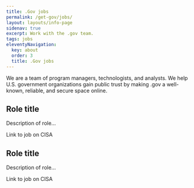 ```yaml
---
title: .Gov jobs
permalink: /get-gov/jobs/
layout: layouts/info-page
sidenav: true
excerpt: Work with the .gov team.
tags: jobs
eleventyNavigation:
  key: about
  order: 3
  title: .Gov jobs
---
```

  
We are a team of program managers, technologists, and analysts. We help U.S. government organizations gain public trust by making .gov a well-known, reliable, and secure space online.

## Role title

Description of role…

Link to job on CISA

## Role title

Description of role…

Link to job on CISA

